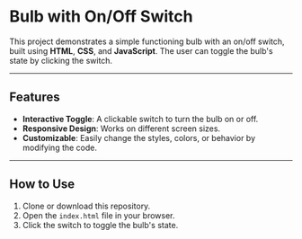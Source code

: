 # Bulb with On/Off Switch

This project demonstrates a simple functioning bulb with an on/off switch, built using **HTML**, **CSS**, and **JavaScript**. The user can toggle the bulb's state by clicking the switch.

---

## Features

- **Interactive Toggle**: A clickable switch to turn the bulb on or off.
- **Responsive Design**: Works on different screen sizes.
- **Customizable**: Easily change the styles, colors, or behavior by modifying the code.

---

## How to Use

1. Clone or download this repository.
2. Open the `index.html` file in your browser.
3. Click the switch to toggle the bulb's state.

